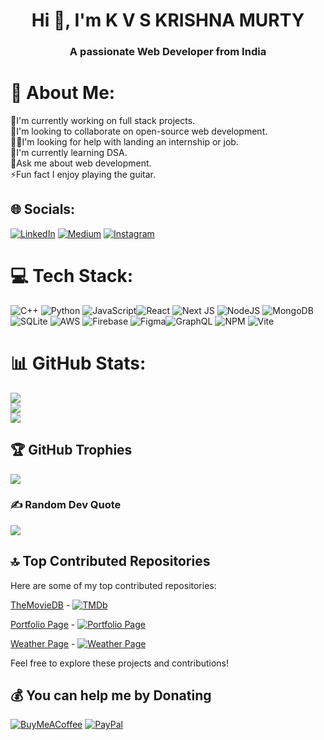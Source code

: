 <h1 align="center">Hi 👋, I'm K V S KRISHNA MURTY</h1>
<h3 align="center">A passionate Web Developer from India</h3>


# 💫 About Me:
🔭I'm currently working on full stack projects.<br>👬I'm looking to collaborate on open-source web development.<br>🤝🏻I'm looking for help with landing an internship or job.<br>🌱I'm currently learning DSA.<br>💬Ask me about web development.<br>⚡Fun fact I enjoy playing the guitar.

## 🌐 Socials:
[![LinkedIn](https://img.shields.io/badge/LinkedIn-%230077B5.svg?logo=linkedin&logoColor=white)](https://www.linkedin.com/in/krishna-murty-342437237/) [![Medium](https://img.shields.io/badge/Medium-12100E?logo=medium&logoColor=white)](https://medium.com/@krishnamurty2802) [![Instagram](https://img.shields.io/badge/Instagram-%23E4405F.svg?logo=Instagram&logoColor=white)](https://instagram.com/k_v_s_krishna_murty) 

# 💻 Tech Stack:
![C++](https://img.shields.io/badge/c++-%2300599C.svg?style=for-the-badge&logo=c%2B%2B&logoColor=white) ![Python](https://img.shields.io/badge/python-3670A0?style=for-the-badge&logo=python&logoColor=ffdd54) ![JavaScript](https://img.shields.io/badge/javascript-%23323330.svg?style=for-the-badge&logo=javascript&logoColor=%23F7DF1E)![React](https://img.shields.io/badge/react-%2320232a.svg?style=for-the-badge&logo=react&logoColor=%2361DAFB) ![Next JS](https://img.shields.io/badge/Next-black?style=for-the-badge&logo=next.js&logoColor=white) ![NodeJS](https://img.shields.io/badge/node.js-6DA55F?style=for-the-badge&logo=node.js&logoColor=white) ![MongoDB](https://img.shields.io/badge/MongoDB-%234ea94b.svg?style=for-the-badge&logo=mongodb&logoColor=white)  ![SQLite](https://img.shields.io/badge/sqlite-%2307405e.svg?style=for-the-badge&logo=sqlite&logoColor=white)  ![AWS](https://img.shields.io/badge/AWS-%23FF9900.svg?style=for-the-badge&logo=amazon-aws&logoColor=white) ![Firebase](https://img.shields.io/badge/firebase-%23039BE5.svg?style=for-the-badge&logo=firebase) ![Figma](https://img.shields.io/badge/figma-%23F24E1E.svg?style=for-the-badge&logo=figma&logoColor=white)![GraphQL](https://img.shields.io/badge/-GraphQL-E10098?style=for-the-badge&logo=graphql&logoColor=white) ![NPM](https://img.shields.io/badge/NPM-%23CB3837.svg?style=for-the-badge&logo=npm&logoColor=white) ![Vite](https://img.shields.io/badge/vite-%23646CFF.svg?style=for-the-badge&logo=vite&logoColor=white)
# 📊 GitHub Stats:
![](https://github-readme-stats.vercel.app/api?username=kvskmurty2802&theme=dark&hide_border=false&include_all_commits=false&count_private=false)<br/>
![](https://github-readme-streak-stats.herokuapp.com/?user=kvskmurty2802&theme=dark&hide_border=false)<br/>
![](https://github-readme-stats.vercel.app/api/top-langs/?username=kvskmurty2802&theme=dark&hide_border=false&include_all_commits=false&count_private=false&layout=compact)

## 🏆 GitHub Trophies
![](https://github-profile-trophy.vercel.app/?username=kvskmurty2802&theme=shadow_blue&no-frame=false&no-bg=false&margin-w=4)

### ✍️ Random Dev Quote
![](https://quotes-github-readme.vercel.app/api?type=vetical&theme=radical)

## 🔝 Top Contributed Repositories

Here are some of my top contributed repositories:

[TheMovieDB](https://github.com/kvskmurty2802/TheMovieDB) - [![TMDb](https://img.shields.io/badge/TMDb-Movie%20database%20for%20all-blue)](https://themoviedb-sigma.vercel.app/)

[Portfolio Page](https://github.com/kvskmurty2802/Portfolio_Page) - [![Portfolio Page](https://img.shields.io/badge/Portfolio%20Page-Portfolio%20page-red)](https://portfolio-page-nu-two.vercel.app/)

[Weather Page](https://github.com/kvskmurty2802/Weather_Page) - [![Weather Page](https://img.shields.io/badge/Weather%20Page-Weather%20application-green)](https://weather-page-eight.vercel.app/)


Feel free to explore these projects and contributions!

## 💰 You can help me by Donating
[![BuyMeACoffee](https://img.shields.io/badge/Buy%20Me%20a%20Coffee-ffdd00?style=for-the-badge&logo=buy-me-a-coffee&logoColor=black)](https://buymeacoffee.com/kvskmurty2802) [![PayPal](https://img.shields.io/badge/PayPal-00457C?style=for-the-badge&logo=paypal&logoColor=white)](https://www.paypal.com/paypalme/kvskmurty2802/) 

